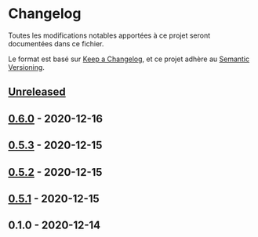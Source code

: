 # Changelog

Toutes les modifications notables apportées à ce projet seront documentées dans ce fichier.

Le format est basé sur [Keep a Changelog](https://keepachangelog.com/fr/1.0.0/),
et ce projet adhère au [Semantic Versioning](https://semver.org/spec/v2.0.0.html).

## [Unreleased]

## [0.6.0] - 2020-12-16

## [0.5.3] - 2020-12-15

## [0.5.2] - 2020-12-15

## [0.5.1] - 2020-12-15

## 0.1.0 - 2020-12-14

[unreleased]: https://github.com/mgkprod/magenta-database/compare/0.6.0...HEAD

[0.6.0]: https://github.com/mgkprod/magenta-database/compare/0.5.3...0.6.0

[0.5.3]: https://github.com/mgkprod/magenta-database/compare/0.5.2...0.5.3

[0.5.2]: https://github.com/mgkprod/magenta-database/compare/0.5.1...0.5.2

[0.5.1]: https://github.com/mgkprod/magenta-database/compare/0.5.0...0.5.1

[0.5.0]: https://github.com/mgkprod/magenta-database/compare/0.1.0...0.5.0
